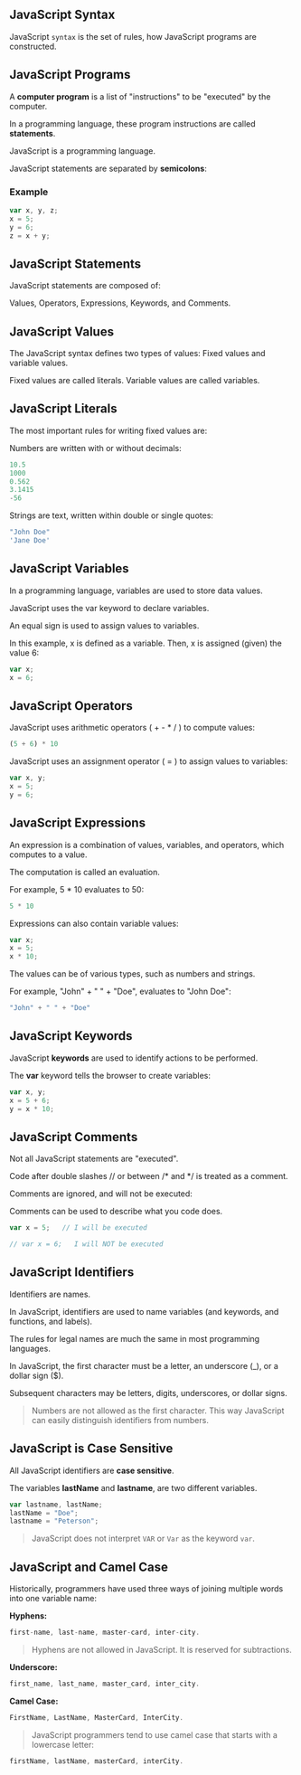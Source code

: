 ## JavaScript Syntax

JavaScript `syntax` is the set of rules, how JavaScript programs are constructed.

## JavaScript Programs

A **computer program** is a list of "instructions" to be "executed" by the computer.

In a programming language, these program instructions are called **statements**.

JavaScript is a programming language.

JavaScript statements are separated by **semicolons**:

### Example

``` javascript
var x, y, z;
x = 5;
y = 6;
z = x + y;
```
## JavaScript Statements

JavaScript statements are composed of:

Values, Operators, Expressions, Keywords, and Comments.

## JavaScript Values

The JavaScript syntax defines two types of values: Fixed values and variable values.

Fixed values are called literals. Variable values are called variables.

## JavaScript Literals
The most important rules for writing fixed values are:

Numbers are written with or without decimals:
``` javascript
10.5
1000
0.562
3.1415
-56
```

Strings are text, written within double or single quotes:
``` javascript
"John Doe"
'Jane Doe'
```
## JavaScript Variables

In a programming language, variables are used to store data values.

JavaScript uses the var keyword to declare variables.

An equal sign is used to assign values to variables.

In this example, x is defined as a variable. Then, x is assigned (given) the value 6:

``` javascript
var x;
x = 6;
```

## JavaScript Operators
JavaScript uses arithmetic operators ( + - *  / ) to compute values:

``` javascript
(5 + 6) * 10
```
JavaScript uses an assignment operator ( = ) to assign values to variables:
``` javascript
var x, y;
x = 5;
y = 6;
```

## JavaScript Expressions
An expression is a combination of values, variables, and operators, which computes to a value.

The computation is called an evaluation.

For example, 5 * 10 evaluates to 50:
``` javascript
5 * 10
```

Expressions can also contain variable values:
``` javascript
var x;
x = 5;
x * 10;
```
The values can be of various types, such as numbers and strings.

For example, "John" + " " + "Doe", evaluates to "John Doe":

``` javascript
"John" + " " + "Doe"
```

## JavaScript Keywords

JavaScript **keywords** are used to identify actions to be performed.

The **var** keyword tells the browser to create variables:

``` javascript
var x, y;
x = 5 + 6;
y = x * 10;
```

## JavaScript Comments

Not all JavaScript statements are "executed".

Code after double slashes // or between /* and */ is treated as a comment.

Comments are ignored, and will not be executed:

Comments can be used to describe what you code does.

``` javascript
var x = 5;   // I will be executed

// var x = 6;   I will NOT be executed
```

## JavaScript Identifiers

Identifiers are names.

In JavaScript, identifiers are used to name variables (and keywords, and functions, and labels).

The rules for legal names are much the same in most programming languages.

In JavaScript, the first character must be a letter, an underscore (_), or a dollar sign ($).

Subsequent characters may be letters, digits, underscores, or dollar signs.

> Numbers are not allowed as the first character.
This way JavaScript can easily distinguish identifiers from numbers.

## JavaScript is Case Sensitive

All JavaScript identifiers are **case sensitive**. 

The variables **lastName** and **lastname**, are two different variables.

``` javascript
var lastname, lastName;
lastName = "Doe";
lastname = "Peterson";
```
> JavaScript does not interpret `VAR` or `Var` as the keyword `var`.

## JavaScript and Camel Case
Historically, programmers have used three ways of joining multiple words into one variable name:

**Hyphens:**
``` javascript
first-name, last-name, master-card, inter-city.
```
> Hyphens are not allowed in JavaScript. It is reserved for subtractions.

**Underscore:**
``` javascript
first_name, last_name, master_card, inter_city.
```

**Camel Case:**
``` javascript
FirstName, LastName, MasterCard, InterCity.
```
> JavaScript programmers tend to use camel case that starts with a lowercase letter:
``` javascript
firstName, lastName, masterCard, interCity.
```
